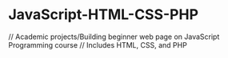 # JavaScript-HTML-CSS-PHP
// Academic projects/Building beginner web page on JavaScript Programming course 
// Includes HTML, CSS, and PHP 
